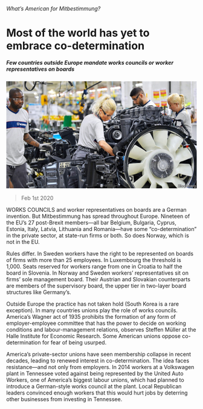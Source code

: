 ###### What’s American for Mitbestimmung?

# Most of the world has yet to embrace co-determination 

##### Few countries outside Europe mandate works councils or worker representatives on boards 

![image](images/20200201_WBP002_0.jpg) 

> Feb 1st 2020 

WORKS COUNCILS and worker representatives on boards are a German invention. But Mitbestimmung has spread throughout Europe. Nineteen of the EU’s 27 post-Brexit members—all bar Belgium, Bulgaria, Cyprus, Estonia, Italy, Latvia, Lithuania and Romania—have some “co-determination” in the private sector, at state-run firms or both. So does Norway, which is not in the EU.

Rules differ. In Sweden workers have the right to be represented on boards of firms with more than 25 employees. In Luxembourg the threshold is 1,000. Seats reserved for workers range from one in Croatia to half the board in Slovenia. In Norway and Sweden workers’ representatives sit on firms’ sole management board. Their Austrian and Slovakian counterparts are members of the supervisory board, the upper tier in two-layer board structures like Germany’s.


Outside Europe the practice has not taken hold (South Korea is a rare exception). In many countries unions play the role of works councils. America’s Wagner act of 1935 prohibits the formation of any form of employer-employee committee that has the power to decide on working conditions and labour-management relations, observes Steffen Müller at the Halle Institute for Economic Research. Some American unions oppose co-determination for fear of being usurped.

America’s private-sector unions have seen membership collapse in recent decades, leading to renewed interest in co-determination. The idea faces resistance—and not only from employers. In 2014 workers at a Volkswagen plant in Tennessee voted against being represented by the United Auto Workers, one of America’s biggest labour unions, which had planned to introduce a German-style works council at the plant. Local Republican leaders convinced enough workers that this would hurt jobs by deterring other businesses from investing in Tennessee.

